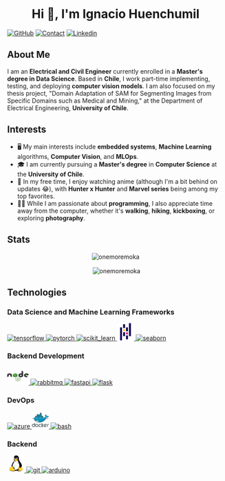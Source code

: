 <h1 align="center">Hi 👋, I'm Ignacio Huenchumil</h1>

[![GitHub](https://img.shields.io/badge/SUPPORT%20AT-GITHUB-blue?style=for-the-badge&logo=github)](https://github.com/onemoremoka)  [![Contact](https://img.shields.io/badge/CONTACT-GMAIL-yellow?style=for-the-badge&logo=gmail&logoColor=white)](mailto:marcos.huenchumil@ug.uchile.cl)  [![Linkedin](https://img.shields.io/badge/MY%20PROFILE-Linkedin-blue?style=for-the-badge&logo=linkedin)](https://www.linkedin.com/in/ignacio-huenchumil/)



## About Me

I am an **Electrical and Civil Engineer** currently enrolled in a **Master's degree in Data Science**. Based in **Chile**, I work part-time implementing, testing, and deploying **computer vision models**. I am also focused on my thesis project, "Domain Adaptation of SAM for Segmenting Images from Specific Domains such as Medical and Mining," at the Department of Electrical Engineering, **University of Chile**.

## Interests

- 🖥️ My main interests include **embedded systems**, **Machine Learning** algorithms, **Computer Vision**, and **MLOps**.
- 🎓 I am currently pursuing a **Master's degree** in **Computer Science** at the **University of Chile**.
- 🍿 In my free time, I enjoy watching anime (although I'm a bit behind on updates 😂), with **Hunter x Hunter** and **Marvel series** being among my top favorites.
- 🏃‍♂️ While I am passionate about **programming**, I also appreciate time away from the computer, whether it's **walking**, **hiking**, **kickboxing**, or exploring **photography**.


## Stats

<p align="center"><img align="center" src="https://github-readme-streak-stats.herokuapp.com/?user=onemoremoka&theme=highcontrast" alt="onemoremoka" /></p>

<p align="center">&nbsp;<img align="center" src="https://github-readme-stats.vercel.app/api?username=onemoremoka&show_icons=true&locale=en" alt="onemoremoka" /></p>

## Technologies

### Data Science and Machine Learning Frameworks
<p align="left"> 
  <a href="https://www.tensorflow.org" target="_blank" rel="noreferrer"> <img src="https://www.vectorlogo.zone/logos/tensorflow/tensorflow-icon.svg" alt="tensorflow" width="40" height="40"/> </a>
  <a href="https://pytorch.org/" target="_blank" rel="noreferrer"> <img src="https://www.vectorlogo.zone/logos/pytorch/pytorch-icon.svg" alt="pytorch" width="40" height="40"/> </a>
  <a href="https://scikit-learn.org/" target="_blank" rel="noreferrer"> <img src="https://upload.wikimedia.org/wikipedia/commons/0/05/Scikit_learn_logo_small.svg" alt="scikit_learn" width="40" height="40"/> </a>
  <a href="https://pandas.pydata.org/" target="_blank" rel="noreferrer"> <img src="https://raw.githubusercontent.com/devicons/devicon/2ae2a900d2f041da66e950e4d48052658d850630/icons/pandas/pandas-original.svg" alt="pandas" width="40" height="40"/> </a>
  <a href="https://seaborn.pydata.org/" target="_blank" rel="noreferrer"> <img src="https://seaborn.pydata.org/_images/logo-mark-lightbg.svg" alt="seaborn" width="40" height="40"/> </a>
</p>

### Backend Development
<p align="left">
  <a href="https://nodejs.org" target="_blank" rel="noreferrer"> <img src="https://raw.githubusercontent.com/devicons/devicon/master/icons/nodejs/nodejs-original-wordmark.svg" alt="nodejs" width="50" height="40"/> </a>
  <a href="https://www.rabbitmq.com" target="_blank" rel="noreferrer"> <img src="https://www.vectorlogo.zone/logos/rabbitmq/rabbitmq-icon.svg" alt="rabbitmq" width="30" height="40"/> </a>
  <a href="https://fastapi.tiangolo.com/" target="_blank" rel="noreferrer"> <img src="https://fastapi.tiangolo.com/img/logo-margin/logo-teal.png" alt="fastapi" width="80" height="35"/> </a>
  <a href="https://flask.palletsprojects.com/" target="_blank" rel="noreferrer"> <img src="https://flask.palletsprojects.com/en/stable/_images/flask-horizontal.png" alt="flask" width="75" height="30"/> </a>
</p>

### DevOps
<p align="left">
  <a href="https://azure.microsoft.com" target="_blank" rel="noreferrer"> <img src="https://www.vectorlogo.zone/logos/microsoft_azure/microsoft_azure-icon.svg" alt="azure" width="40" height="40"/> </a>
  <a href="https://www.docker.com/" target="_blank" rel="noreferrer"> <img src="https://raw.githubusercontent.com/devicons/devicon/master/icons/docker/docker-original-wordmark.svg" alt="docker" width="40" height="40"/> </a>
  <a href="https://www.gnu.org/software/bash/" target="_blank" rel="noreferrer"> <img src="https://www.vectorlogo.zone/logos/gnu_bash/gnu_bash-icon.svg" alt="bash" width="40" height="40"/> </a>
</p>

### Backend
<p align="left">
  <a href="https://www.linux.org/" target="_blank" rel="noreferrer"> <img src="https://raw.githubusercontent.com/devicons/devicon/master/icons/linux/linux-original.svg" alt="linux" width="40" height="40"/> </a>
  <a href="https://git-scm.com/" target="_blank" rel="noreferrer"> <img src="https://www.vectorlogo.zone/logos/git-scm/git-scm-icon.svg" alt="git" width="40" height="40"/> </a>
  <a href="https://www.arduino.cc/" target="_blank" rel="noreferrer"> <img src="https://cdn.worldvectorlogo.com/logos/arduino-1.svg" alt="arduino" width="40" height="40"/> </a>
</p>
